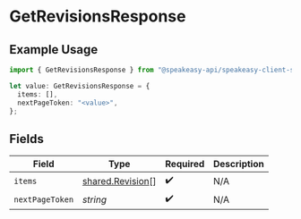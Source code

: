 # GetRevisionsResponse

## Example Usage

```typescript
import { GetRevisionsResponse } from "@speakeasy-api/speakeasy-client-sdk-typescript/sdk/models/shared";

let value: GetRevisionsResponse = {
  items: [],
  nextPageToken: "<value>",
};
```

## Fields

| Field                                                       | Type                                                        | Required                                                    | Description                                                 |
| ----------------------------------------------------------- | ----------------------------------------------------------- | ----------------------------------------------------------- | ----------------------------------------------------------- |
| `items`                                                     | [shared.Revision](../../../sdk/models/shared/revision.md)[] | :heavy_check_mark:                                          | N/A                                                         |
| `nextPageToken`                                             | *string*                                                    | :heavy_check_mark:                                          | N/A                                                         |